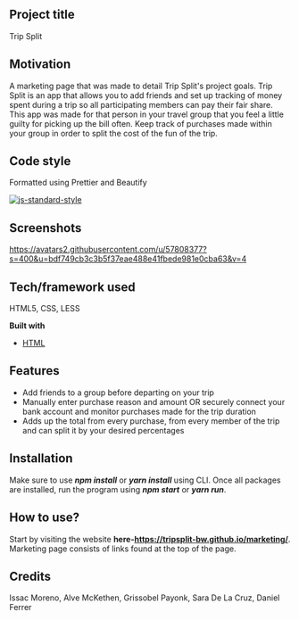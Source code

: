 ## Project title
Trip Split

## Motivation
A marketing page that was made to detail Trip Split's project goals. Trip Split is an app that allows you to add friends and set up tracking of money spent during a trip so all participating members can pay their fair share. This app was made for that person in your travel group that you feel a little guilty for picking up the bill often. Keep track of purchases made within your group in order to split the cost of the fun of the trip.

## Code style
Formatted using Prettier and Beautify

[![js-standard-style](https://img.shields.io/badge/code%20style-standard-brightgreen.svg?style=flat)](https://github.com/feross/standard)
 
## Screenshots
https://avatars2.githubusercontent.com/u/57808377?s=400&u=bdf749cb3c3b5f37eae488e41fbede981e0cba63&v=4

## Tech/framework used
HTML5, CSS, LESS

<b>Built with</b>
- [HTML](https://html.com/)


## Features
- Add friends to a group before departing on your trip
- Manually enter purchase reason and amount OR securely connect your bank account and monitor purchases made for the trip duration
- Adds up the total from every purchase, from every member of the trip and can split it by your desired percentages

## Installation
Make sure to use ***npm install*** or ***yarn install*** using CLI. Once all packages are installed, run the program using ***npm start*** or ***yarn run***.

## How to use?
Start by visiting the website **here-https://tripsplit-bw.github.io/marketing/**. Marketing page consists of links found at the top of the page.

## Credits
Issac Moreno, Alve McKethen, Grissobel Payonk, Sara De La Cruz, Daniel Ferrer 
